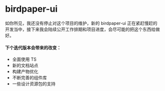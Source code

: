 # birdpaper-ui

如你所见，我还没有停止对这个项目的维护，新的 birdpaper-ui 正在紧赶慢赶的开发当中，接下来我会陆续公开工作排期和项目进度，会尽可能的把这个东西给做好。

#### 下个迭代版本会带来的改变：
- 全面使用 TS
- 新的文档站点
- 构建产物优化
- 不断完善的组件库
- 一些设计资源包的支持